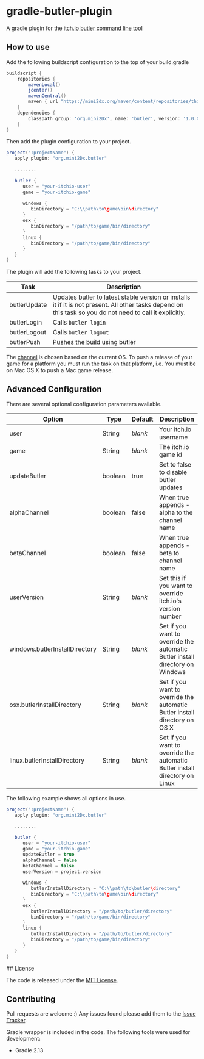 # gradle-butler-plugin
A gradle plugin for the [itch.io butler command line tool](https://docs.itch.ovh/butler/master/)


## How to use

Add the following buildscript configuration to the top of your build.gradle

```gradle
buildscript {
    repositories {
        mavenLocal()
        jcenter()
        mavenCentral()
        maven { url "https://mini2dx.org/maven/content/repositories/thirdparty" }
    }
    dependencies {
        classpath group: 'org.mini2Dx', name: 'butler', version: '1.0.0'
    }
}
```

Then add the plugin configuration to your project.

```gradle
project(":projectName") {
   apply plugin: "org.mini2Dx.butler"
   
   ........

   butler {
      user = "your-itchio-user"
      game = "your-itchio-game"
   
      windows {
         binDirectory = "C:\\path\to\game\bin\directory"
      }
      osx {
         binDirectory = "/path/to/game/bin/directory"
      }
      linux {
         binDirectory = "/path/to/game/bin/directory"
      }
   }
}
```

The plugin will add the following tasks to your project.

| Task  | Description |
| ------------- | ------------- | 
| butlerUpdate  | Updates butler to latest stable version or installs it if it is not present. All other tasks depend on this task so you do not need to call it explicitly. |
| butlerLogin  | Calls ```butler login``` |
| butlerLogout  | Calls ```butler logout``` |
| butlerPush  | [Pushes the build](https://docs.itch.ovh/butler/master/pushing.html) using butler |

The [channel](https://docs.itch.ovh/butler/master/pushing.html#channel-names) is chosen based on the current OS. To push a release of your game for a platform you must run the task on that platform, i.e. You must be on Mac OS X to push a Mac game release.

## Advanced Configuration

There are several optional configuration parameters available.

| Option  | Type | Default | Description |
| ------------- | ------------- | ------------- | ------------- |
| user  | String | _blank_ | Your itch.io username |
| game  | String | _blank_ | The itch.io game id |
| updateButler  | boolean | true | Set to false to disable butler updates |
| alphaChannel  | boolean | false | When true appends -alpha to the channel name |
| betaChannel  | boolean | false |  When true appends -beta to channel name |
| userVersion  | String | _blank_ | Set this if you want to override itch.io's version number |
| windows.butlerInstallDirectory  | String | _blank_ | Set if you want to override the automatic Butler install directory on Windows |
| osx.butlerInstallDirectory  | String | _blank_ | Set if you want to override the automatic Butler install directory on OS X |
| linux.butlerInstallDirectory  | String | _blank_ | Set if you want to override the automatic Butler install directory on Linux |

The following example shows all options in use.

```gradle
project(":projectName") {
   apply plugin: "org.mini2Dx.butler"
   
   ........

   butler {
      user = "your-itchio-user"
      game = "your-itchio-game"
      updateButler = true
      alphaChannel = false
      betaChannel = false
      userVersion = project.version
   
      windows {
      	 butlerInstallDirectory = "C:\\path\to\butler\directory"
         binDirectory = "C:\\path\to\game\bin\directory"
      }
      osx {
         butlerInstallDirectory = "/path/to/butler/directory"
         binDirectory = "/path/to/game/bin/directory"
      }
      linux {
         butlerInstallDirectory = "/path/to/butler/directory"
         binDirectory = "/path/to/game/bin/directory"
      }
   }
}
```

## License

The code is released under the [MIT License](https://github.com/mini2Dx/gradle-butler-plugin/blob/master/LICENSE).

## Contributing

Pull requests are welcome :) Any issues found please add them to the [Issue Tracker](https://github.com/mini2Dx/gradle-butler-plugin/issues).

Gradle wrapper is included in the code. The following tools were used for development:
* Gradle 2.13